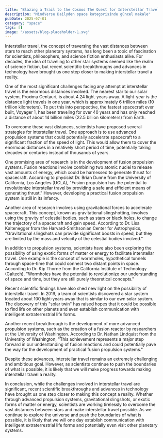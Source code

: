 ```yaml
---
title: "Blazing a Trail to the Cosmos The Quest for Interstellar Travel and What It Means for Humanitys Future in Space"
description: "MindVerse Dailyden space kategorisinde güncel makale"
pubDate: 2025-07-01
category: "space"
tags: []
image: "/assets/blog-placeholder-1.svg"
---
```


Interstellar travel, the concept of traversing the vast distances between stars to reach other planetary systems, has long been a topic of fascination for scientists, philosophers, and science fiction enthusiasts alike. For decades, the idea of traveling to other star systems seemed like the realm of science fiction, but recent scientific breakthroughs and advances in technology have brought us one step closer to making interstellar travel a reality.

One of the most significant challenges facing any attempt at interstellar travel is the enormous distances involved. The nearest star to our solar system, Proxima Centauri, is about 4.24 light-years away. A light-year is the distance light travels in one year, which is approximately 6 trillion miles (10 trillion kilometers). To put this into perspective, the fastest spacecraft ever built, Voyager 1, has been traveling for over 40 years and has only reached a distance of about 14 billion miles (22.5 billion kilometers) from Earth.

To overcome these vast distances, scientists have proposed several strategies for interstellar travel. One approach is to use advanced propulsion systems that could potentially accelerate spacecraft to a significant fraction of the speed of light. This would allow them to cover the enormous distances in a relatively short period of time, potentially taking decades or centuries instead of thousands of years.

One promising area of research is in the development of fusion propulsion systems. Fusion reactions involve combining two atomic nuclei to release vast amounts of energy, which could be harnessed to generate thrust for spacecraft. According to physicist Dr. Brian Dunne from the University of California, Los Angeles (UCLA), "Fusion propulsion has the potential to revolutionize interstellar travel by providing a safe and efficient means of generating thrust." However, developing a practical fusion propulsion system is still in its infancy.

Another area of research involves using gravitational forces to accelerate spacecraft. This concept, known as gravitational slingshotting, involves using the gravity of celestial bodies, such as stars or black holes, to change the trajectory of a spacecraft and gain speed. According to Dr. Lisa Kaltenegger from the Harvard-Smithsonian Center for Astrophysics, "Gravitational slingshots can provide significant boosts in speed, but they are limited by the mass and velocity of the celestial bodies involved."

In addition to propulsion systems, scientists have also been exploring the possibility of using exotic forms of matter or energy to facilitate interstellar travel. One example is the concept of wormholes, hypothetical tunnels through space-time that could connect two distant points in space. According to Dr. Kip Thorne from the California Institute of Technology (Caltech), "Wormholes have the potential to revolutionize our understanding of space and time, but they are still purely theoretical concepts."

Recent scientific findings have also shed new light on the possibility of interstellar travel. In 2019, a team of scientists discovered a star system located about 100 light-years away that is similar to our own solar system. The discovery of this "solar twin" has raised hopes that it could be possible to find life on other planets and even establish communication with intelligent extraterrestrial life forms.

Another recent breakthrough is the development of more advanced propulsion systems, such as the creation of a fusion reactor by researchers at the University of Washington. According to Dr. Nathan Lindquist from the University of Washington, "This achievement represents a major step forward in our understanding of fusion reactions and could potentially pave the way for the development of practical fusion propulsion systems."

Despite these advances, interstellar travel remains an extremely challenging and ambitious goal. However, as scientists continue to push the boundaries of what is possible, it is likely that we will make progress towards making interstellar travel a reality.

In conclusion, while the challenges involved in interstellar travel are significant, recent scientific breakthroughs and advances in technology have brought us one step closer to making this concept a reality. Whether through advanced propulsion systems, gravitational slingshots, or exotic forms of matter or energy, scientists are working tirelessly to overcome the vast distances between stars and make interstellar travel possible. As we continue to explore the universe and push the boundaries of what is possible, it is likely that we will one day establish communication with intelligent extraterrestrial life forms and potentially even visit other planetary systems.